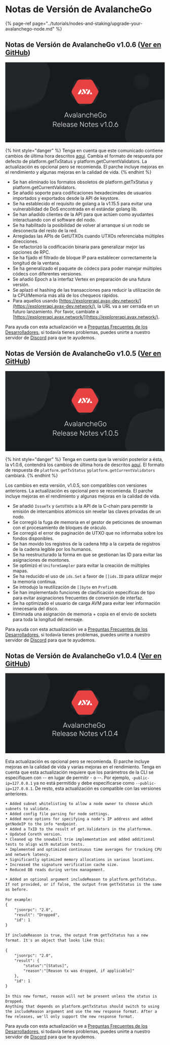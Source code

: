 # Notas de Versión de AvalancheGo

{% page-ref page="../tutorials/nodes-and-staking/upgrade-your-avalanchego-node.md" %}

## Notas de Versión de AvalancheGo v1.0.6 \([Ver en GitHub](https://github.com/ava-labs/avalanchego/releases/tag/v1.0.6)\)

![AvalancheGo release notes v1.0.6.png](../../.gitbook/assets/AvalancheGo-release-notes-v1.0.6.png)

{% hint style="danger" %}
Tenga en cuenta que este comunicado contiene cambios de última hora descritos [aquí](https://docs.avax.network/build/apis/deprecated-api-calls). Cambia el formato de respuesta por defecto de platform.getTxStatus y platform.getCurrentValidators. La actualización es opcional pero se recomienda. El parche incluye mejoras en el rendimiento y algunas mejoras en la calidad de vida.
{% endhint %}

* Se han eliminado los formatos obsoletos de platform.getTxStatus y platform.getCurrentValidators.
* Se añadió soporte para codificaciones hexadecimales de usuarios importados y exportados desde la API de keystore.
* Se ha establecido el requisito de golang a la v1.15.5 para evitar una vulnerabilidad de DoS encontrada en el estándar golang lib.
* Se han añadido clientes de la API para que actúen como ayudantes interactuando con el software del nodo.
* Se ha habilitado la posibilidad de volver al arranque si un nodo se desconecta del resto de la red.
* Arregladas las APIs de GetUTXOs cuando UTXOs referenciaba múltiples direcciones.
* Se refactorizó la codificación binaria para generalizar mejor las opciones de RPC.
* Se ha fijado el filtrado de bloque IP para establecer correctamente la longitud de la ventana.
* Se ha generalizado el paquete de códecs para poder manejar múltiples códecs con diferentes versiones.
* Se añadió Epoch a la interfaz Vertex en preparación de una futura versión.
* Se aplazó el hashing de las transacciones para reducir la utilización de la CPU/Memoria más allá de los chequeos rápidos.
* Para aquellos usando [https://explorerapi.avax-dev.network/](https://explorerapi.avax-dev.network/), la URL va a ser cerrada en un futuro lanzamiento. Por favor, cambiate a [https://explorerapi.avax.network/](https://explorerapi.avax.network/). 

Para ayuda con esta actualización ve a [Preguntas Frecuentes de los Desarrolladores](https://support.avalabs.org/en/collections/2618154-developer-faq), si todavía tienes problemas, puedes unirte a nuestro servidor de [Discord](https://chat.avax.network) para que te ayudemos.

## Notas de Versión de AvalancheGo v1.0.5 \([Ver en GitHub](https://github.com/ava-labs/avalanchego/releases/tag/v1.0.5)\)

![AvalancheGo release notes v1.0.5](../../.gitbook/assets/AvalancheGo-release-notes-v1.0.5.png)

{% hint style="danger" %}
Tenga en cuenta que la versión posterior a ésta, la v1.0.6, contendrá los cambios de última hora de descritos [aquí](https://docs.avax.network/build/apis/deprecated-api-calls). El formato de respuesta de  `platform.getTxStatus` y`platform.getCurrentValidators` cambiará.
{% endhint %}

Los cambios en esta versión, v1.0.5, son compatibles con versiones anteriores. La actualización es opcional pero se recomienda. El parche incluye mejoras en el rendimiento y algunas mejoras en la calidad de vida.

* Se añadió `IssueTx` y `GetUTXOs` a la API de la C-chain para permitir la emisión de intercambios atómicos sin revelar las claves privadas de un nodo.
* Se corregió la fuga de memoria en el gestor de peticiones de snowman con el procesamiento de bloques de oráculo.
* Se corregió el error de paginación de UTXO que no informaba sobre los fondos disponibles.
* Se han movido los registros de la cadena http a la carpeta de registros de la cadena legible por los humanos.
* Se ha reestructurado la forma en que se gestionan las ID para evitar las asignaciones de montones.
* Se optimizó el `UniformSampler` para evitar la creación de múltiples mapas.
* Se ha reducido el uso de `ids.Set` a favor de `[]ids.ID` para utilizar mejor la memoria continua.
* Se introdujo la reutilización de `[]byte` en `PrefixDB`.
* Se han implementado funciones de clasificación específicas de tipo para evitar asignaciones frecuentes de conversión de interfaz.
* Se ha optimizado el usuario de carga AVM para evitar leer información innecesaria del disco.
* Eliminada una asignación de memoria + copia en el envío de sockets para toda la longitud del mensaje.

Para ayuda con esta actualización ve a [Preguntas Frecuentes de los Desarrolladores](https://support.avalabs.org/en/collections/2618154-developer-faq), si todavía tienes problemas, puedes unirte a nuestro servidor de [Discord](https://chat.avax.network) para que te ayudemos.

## Notas de Versión de AvalancheGo v1.0.4 \([Ver en GitHub](https://github.com/ava-labs/avalanchego/releases/tag/v1.0.4)\)

![AvalancheGo release notes v1.0.4.png](../../.gitbook/assets/AvalancheGo-release-notes-v1.0.4.png)

Esta actualización es opcional pero se recomienda. El parche incluye mejoras en la calidad de vida y varias mejoras en el rendimiento. Tenga en cuenta que esta actualización requiere que los parámetros de la CLI se especifiquen con -- en lugar de permitir - o --. Por ejemplo, `-public-ip=127.0.0.1` ya no está permitido y debe especificarse como `--public-ip=127.0.0.1`. De resto, esta actualización es compatible con las versiones anteriores.

```text
• Added subnet whitelisting to allow a node owner to choose which subnets to validate.
• Added config file parsing for node settings.
• Added more options for specifying a node's IP address and added getNodeIP to the info *endpoint.
• Added a TxID to the result of get.Validators in the platformvm.
• Updated Coreth version.
• Cleaned up the snowball trie implementation and added additional tests to align with mutation tests.
• Implemented and optimized continuous time averages for tracking CPU and network latency.
• Significantly optimized memory allocations in various locations.
• Increased the signature verification cache size.
• Reduced DB reads during vertex management.
```

```text
• Added an optional argument includeReason to platform.getTxStatus.
If not provided, or if false, the output from getTxStatus is the same as before.

For example:
{
    "jsonrpc": "2.0",
    "result": "Dropped",
    "id": 1
}

If includeReason is true, the output from getTxStatus has a new format. It's an object that looks like this:

{
    "jsonrpc": "2.0",
    "result": {
        "status":"[Status]",
        "reason":"[Reason tx was dropped, if applicable]"
    },
    "id": 1
}

In this new format, reason will not be present unless the status is Dropped.
Anything that depends on platform.getTxStatus should switch to using the includeReason argument and use the new response format. After a few releases, we'll only support the new response format.
```

Para ayuda con esta actualización ve a [Preguntas Frecuentes de los Desarrolladores](https://support.avalabs.org/en/collections/2618154-developer-faq), si todavía tienes problemas, puedes unirte a nuestro servidor de [Discord](https://chat.avax.network) para que te ayudemos.

<!--stackedit_data:
eyJoaXN0b3J5IjpbLTE4NzE3NzI3MDksLTE4NDUwMzc2OTMsLT
EyNDg3NzUxNzZdfQ==
-->